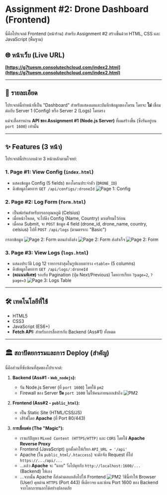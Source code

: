 # Assignment #2: Drone Dashboard (Frontend)

นี่คือโปรเจกต์ Frontend (หน้าร้าน) สำหรับ Assignment #2 สร้างขึ้นด้วย HTML, CSS และ JavaScript (พื้นฐาน)

## 🌐 หน้าเว็บ (Live URL)

**[https://g7tuesm.consolutechcloud.com/index2.html](https://g7tuesm.consolutechcloud.com/index2.html)**

---

## 📝 รายละเอียด

โปรเจกต์นี้ทำหน้าที่เป็น "Dashboard" สำหรับแสดงผลและบันทึกข้อมูลของโดรน โดยจะ **ไม่** เชื่อมต่อกับ Server 1 (Config) หรือ Server 2 (Logs) โดยตรง

แต่จะสื่อสารผ่าน **API ของ Assignment #1 (Node.js Server)** ที่ผมสร้างขึ้น (ซึ่งรันอยู่บน `port 1600`) เท่านั้น

---

## ✨ Features (3 หน้า)

โปรเจกต์นี้ประกอบด้วย 3 หน้าหลักตามโจทย์:

### 1. Page #1: View Config (`index.html`)
* แสดงข้อมูล Config (5 fields) ของโดรนประจำตัว (`DRONE_ID`)
* ดึงข้อมูลโดยการ `GET /api/configs/:droneId`
![Page 1: Config](/assets/page1.png)
### 2. Page #2: Log Form (`form.html`)
* เป็นฟอร์มสำหรับกรอกอุณหภูมิ (Celsius)
* เมื่อหน้าโหลด, จะไปดึง Config (Name, Country) มาเตรียมไว้ก่อน
* เมื่อกด Submit, จะ `POST` ข้อมูล 4 field (drone\_id, drone\_name, country, celsius) ไปที่ `POST /api/logs` (ตามตรรกะ "Basic")
  
กรอกข้อมูล
![Page 2: Form](/assets/page2.1.png)
ตอนกำลังส่ง
![Page 2: Form](/assets/page2.2.png)
ส่งสำเร็จ
![Page 2: Form](/assets/page2.3.png)
### 3. Page #3: View Logs (`logs.html`)
* แสดงประวัติ Log 12 รายการล่าสุดในรูปแบบตาราง `<table>` (5 columns)
* ดึงข้อมูลโดยการ `GET /api/logs/:droneId`
* **(คะแนนพิเศษ)** รองรับ Pagination (ปุ่ม Next/Previous) โดยการเรียก `?page=2`, `?page=3`
![Page 3: Logs Table](/assets/page3.png)
---

## 🛠️ เทคโนโลยีที่ใช้
* HTML5
* CSS3
* JavaScript (ES6+)
* **Fetch API:** สำหรับการสื่อสารกับ Backend (Ass#1) ทั้งหมด

---

## 🏛️ สถาปัตยกรรมและการ Deploy (สำคัญ)

นี่คือส่วนที่ซับซ้อนที่สุดของโปรเจกต์:

1.  **Backend (Ass#1 - `Web_nodejs`):**
    * รัน Node.js Server (ที่ `port 1600`) โดยใช้ `pm2`
    * Firewall ของ Server **ปิด** `port 1600` ไม่ให้คนภายนอกเข้าถึง
![PM2](/assets/pm2.png)
2.  **Frontend (Ass#2 - `public_html`):**
    * เป็น Static Site (HTML/CSS/JS)
    * เสิร์ฟโดย **Apache** (ที่ Port 80/443)

3.  **การเชื่อมต่อ (The "Magic"):**
    * เราแก้ปัญหา `Mixed Content (HTTPS/HTTP)` และ `CORS` โดยใช้ **Apache Reverse Proxy**
    * Frontend (JavaScript) ถูกตั้งค่าให้เรียก `API_URL = '/api'`
    * Apache (ใน `public_html/.htaccess`) จะดักจับ Request ที่ไป `https://.../api/...`
    * ...แล้ว **Apache** จะ "แอบ" วิ่งไปคุยกับ `http://localhost:1600/...` (Backend) ให้เอง
    * ...จากนั้น Apache ก็ส่งคำตอบกลับไปให้ Frontend
![PM2](/assets/pm2.log.png)
วิธีนี้ทำให้ Browser (User) คุยผ่าน `HTTPS` (Port 443) ที่เดียวจบ และซ่อน Port 1600 ของ Backend จากโลกภายนอกได้อย่างปลอดภัย
